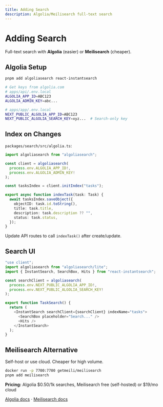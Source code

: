 ```yaml
---
title: Adding Search
description: Algolia/Meilisearch full-text search
---
```


# Adding Search

Full-text search with **Algolia** (easier) or **Meilisearch** (cheaper).

## Algolia Setup

```bash
pnpm add algoliasearch react-instantsearch

# Get keys from algolia.com
# apps/api/.env.local
ALGOLIA_APP_ID=ABC123
ALGOLIA_ADMIN_KEY=abc...

# apps/app/.env.local
NEXT_PUBLIC_ALGOLIA_APP_ID=ABC123
NEXT_PUBLIC_ALGOLIA_SEARCH_KEY=xyz...  # Search-only key
```

## Index on Changes

`packages/search/src/algolia.ts`:

```typescript
import algoliasearch from "algoliasearch";

const client = algoliasearch(
  process.env.ALGOLIA_APP_ID!,
  process.env.ALGOLIA_ADMIN_KEY!
);

const tasksIndex = client.initIndex("tasks");

export async function indexTask(task: Task) {
  await tasksIndex.saveObject({
    objectID: task.id.toString(),
    title: task.title,
    description: task.description ?? "",
    status: task.status,
  });
}
```

Update API routes to call `indexTask()` after create/update.

## Search UI

```typescript
"use client";
import algoliasearch from "algoliasearch/lite";
import { InstantSearch, SearchBox, Hits } from "react-instantsearch";

const searchClient = algoliasearch(
  process.env.NEXT_PUBLIC_ALGOLIA_APP_ID!,
  process.env.NEXT_PUBLIC_ALGOLIA_SEARCH_KEY!
);

export function TaskSearch() {
  return (
    <InstantSearch searchClient={searchClient} indexName="tasks">
      <SearchBox placeholder="Search..." />
      <Hits />
    </InstantSearch>
  );
}
```

## Meilisearch Alternative

Self-host or use cloud. Cheaper for high volume.

```bash
docker run -p 7700:7700 getmeili/meilisearch
pnpm add meilisearch
```

**Pricing:** Algolia $0.50/1k searches, Meilisearch free (self-hosted) or $19/mo cloud

[Algolia docs](https://algolia.com/doc) · [Meilisearch docs](https://meilisearch.com/docs)
